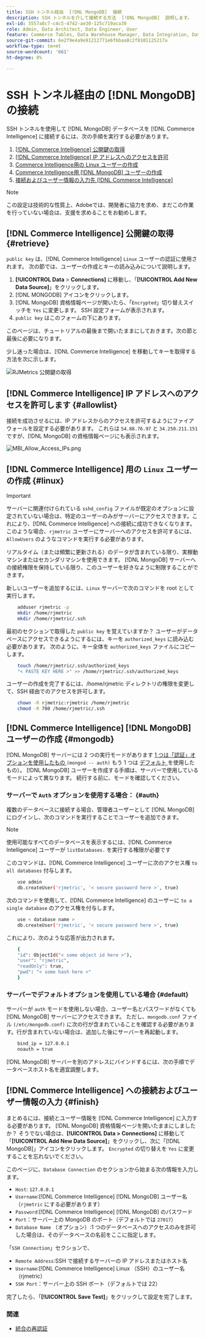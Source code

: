 ```yaml
---
title: SSH トンネル経由  [!DNL MongoDB]  接続
description: SSH トンネルを介して接続する方法  [!DNL MongoDB]  説明します。
exl-id: 3557a8c7-c4c5-4742-ae30-125c719aca39
role: Admin, Data Architect, Data Engineer, User
feature: Commerce Tables, Data Warehouse Manager, Data Integration, Data Import/Export
source-git-commit: 6e2f9e4a9e91212771e6f6baa8c2f8101125217a
workflow-type: tm+mt
source-wordcount: '661'
ht-degree: 0%

---
```


# SSH トンネル経由の [!DNL MongoDB] の接続

SSH トンネルを使用して [!DNL MongoDB] データベースを [!DNL Commerce Intelligence] に接続するには、次の手順を実行する必要があります。

1. [ [!DNL Commerce Intelligence]  公開鍵の取得](#retrieve)
1. [ [!DNL Commerce Intelligence] IP アドレスへのアクセスを許可](#allowlist)
1. [Commerce Intelligence用の Linux ユーザーの作成](#linux)
1. [Commerce Intelligence用  [!DNL MongoDB]  ユーザーの作成](#mongodb)
1. [接続およびユーザー情報の入力先  [!DNL Commerce Intelligence]](#finish)

>[!NOTE]
>
>この設定は技術的な性質上、Adobeでは、開発者に協力を求め、まだこの作業を行っていない場合は、支援を求めることをお勧めします。

## [!DNL Commerce Intelligence] 公開鍵の取得 {#retrieve}

`public key` は、[!DNL Commerce Intelligence] `Linux` ユーザーの認証に使用されます。 次の節では、ユーザーの作成とキーの読み込みについて説明します。

1. **[!UICONTROL Data** > **Connections]** に移動し、「**[!UICONTROL Add New Data Source]**」をクリックします。
1. [!DNL MONGODB] アイコンをクリックします。
1. [!DNL MongoDB] 資格情報ページが開いたら、「`Encrypted`」切り替えスイッチを `Yes` に変更します。 SSH 設定フォームが表示されます。
1. `public key` はこのフォームの下にあります。

このページは、チュートリアルの最後まで開いたままにしておきます。次の節と最後に必要になります。

少し迷った場合は、[!DNL Commerce Intelligence] を移動してキーを取得する方法を次に示します。

![RJMetrics 公開鍵の取得 ](../../../assets/MongoDB_Public_Key.gif)<!--{:.zoom}-->

## [!DNL Commerce Intelligence] IP アドレスへのアクセスを許可します {#allowlist}

接続を成功させるには、IP アドレスからのアクセスを許可するようにファイアウォールを設定する必要があります。 これらは `54.88.76.97` と `34.250.211.151` ですが、[!DNL MongoDB] の資格情報ページにも表示されます。

![MBI_Allow_Access_IPs.png](../../../assets/MBI_allow_access_IPs.png)

## [!DNL Commerce Intelligence] 用の `Linux` ユーザーの作成 {#linux}

>[!IMPORTANT]
>
>サーバーに関連付けられている `sshd_config` ファイルが既定のオプションに設定されていない場合は、特定のユーザーのみがサーバーにアクセスできます。これにより、[!DNL Commerce Intelligence] への接続に成功できなくなります。 このような場合、`rjmetric` ユーザーにサーバーへのアクセスを許可するには、`AllowUsers` のようなコマンドを実行する必要があります。

リアルタイム（または頻繁に更新される）のデータが含まれている限り、実稼動マシンまたはセカンダリマシンを使用できます。 [!DNL MongoDB] サーバーへの接続権限を保持している限り、このユーザーを好きなように制限することができます。

新しいユーザーを追加するには、`Linux` サーバーで次のコマンドを root として実行します。

```bash
    adduser rjmetric -p
    mkdir /home/rjmetric
    mkdir /home/rjmetric/.ssh
```

最初のセクションで取得した `public key` を覚えていますか？ ユーザーがデータベースにアクセスできるようにするには、キーを `authorized_keys` に読み込む必要があります。 次のように、キー全体を `authorized_keys` ファイルにコピーします。

```bash
    touch /home/rjmetric/.ssh/authorized_keys
    "< PASTE KEY HERE >" >> /home/rjmetric/.ssh/authorized_keys
```

ユーザーの作成を完了するには、/home/rjmetric ディレクトリの権限を変更して、SSH 経由でのアクセスを許可します。

```bash
    chown -R rjmetric:rjmetric /home/rjmetric
    chmod -R 700 /home/rjmetric/.ssh
```

## [!DNL Commerce Intelligence] [!DNL MongoDB] ユーザーの作成 {#mongodb}

[!DNL MongoDB] サーバーには 2 つの実行モードがあります [1 つは「認証」オプションを使用したもの ](#auth)`(mongod -- auth)` もう 1 つは [ デフォルト ](#default) を使用したもの）。 [!DNL MongoDB] ユーザーを作成する手順は、サーバーで使用しているモードによって異なります。 続行する前に、モードを確認してください。

### サーバーで `Auth` オプションを使用する場合： {#auth}

複数のデータベースに接続する場合、管理者ユーザーとして [!DNL MongoDB] にログインし、次のコマンドを実行することでユーザーを追加できます。

>[!NOTE]
>
>使用可能なすべてのデータベースを表示するには、[!DNL Commerce Intelligence] ユーザーが `listDatabases.` を実行する権限が必要です

このコマンドは、[!DNL Commerce Intelligence] ユーザーに次のアクセス権 `to all databases` 付与します。

```bash
    use admin
    db.createUser('rjmetric', '< secure password here >', true)
```

次のコマンドを使用して、[!DNL Commerce Intelligence] のユーザーに `to a single database` のアクセス権を付与します。

```bash
    use < database name >
    db.createUser('rjmetric', '< secure password here >', true)
```

これにより、次のような応答が出力されます。

```bash
    {
    "id": ObjectId("< some object id here >"),
    "user": "rjmetric",
    "readOnly": true,
    "pwd": "< some hash here >"
    }
```

### サーバーでデフォルトオプションを使用している場合 {#default}

サーバーが `auth` モードを使用しない場合、ユーザー名とパスワードがなくても [!DNL MongoDB] サーバーにアクセスできます。 ただし、`mongodb.conf` ファイル `(/etc/mongodb.conf)` に次の行が含まれていることを確認する必要があります。行が含まれていない場合は、追加した後にサーバーを再起動します。

```bash
    bind_ip = 127.0.0.1
    noauth = true
```

[!DNL MongoDB] サーバーを別のアドレスにバインドするには、次の手順でデータベースホスト名を適宜調整します。

## [!DNL Commerce Intelligence] への接続およびユーザー情報の入力 {#finish}

まとめるには、接続とユーザー情報を [!DNL Commerce Intelligence] に入力する必要があります。 [!DNL MongoDB] 資格情報ページを開いたままにしましたか？ そうでない場合は、**[!UICONTROL Data > Connections]** に移動して「**[!UICONTROL Add New Data Source]**」をクリックし、次に「[!DNL MongoDB]」アイコンをクリックします。 `Encrypted` の切り替えを `Yes` に変更することを忘れないでください。

このページに、`Database Connection` のセクションから始まる次の情報を入力します。

* `Host`: `127.0.0.1`
* `Username`:[!DNL Commerce Intelligence] [!DNL MongoDB] ユーザー名（`rjmetric` にする必要があります）
* `Password`:[!DNL Commerce Intelligence] [!DNL MongoDB] のパスワード
* `Port`：サーバー上の MongoDB のポート（デフォルトでは `27017`）
* `Database Name` （オプション）:1 つのデータベースへのアクセスのみを許可した場合は、そのデータベースの名前をここに指定します。

「`SSH Connection`」セクションで、

* `Remote Address`:SSH で接続するサーバーの IP アドレスまたはホスト名
* `Username`:[!DNL Commerce Intelligence] Linux （SSH）のユーザー名（rjmetric）
* `SSH Port`：サーバー上の SSH ポート（デフォルトでは 22）

完了したら、「**[!UICONTROL Save Test]**」をクリックして設定を完了します。

### 関連

* [ 統合の再認証 ](https://experienceleague.adobe.com/docs/commerce-knowledge-base/kb/how-to/mbi-reauthenticating-integrations.html?lang=ja)
